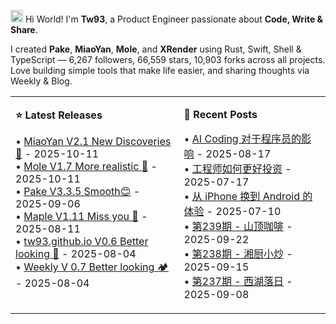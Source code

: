 <img src='https://x.tw93.fun/images/hi.gif' alt='Hi' width="20"/> Hi World! I'm **Tw93**, a Product Engineer passionate about **Code, Write & Share**.

I created **Pake**, **MiaoYan**, **Mole**, and **XRender** using Rust, Swift, Shell & TypeScript — <!-- github_stats starts -->6,267 followers, 66,559 stars, 10,903 forks<!-- github_stats ends --> across all projects. Love building simple tools that make life easier, and sharing thoughts via Weekly & Blog.

<table width="1200px" cellspacing="0" cellpadding="0">
<tr>
<td width="600px" valign="top">

**⭐ Latest Releases**

<!-- recent_releases starts -->
• [MiaoYan V2.1 New Discoveries 🥜](https://github.com/tw93/MiaoYan/releases/tag/V2.1.2) - 2025-10-11<br>• [Mole V1.7 More realistic 🐥](https://github.com/tw93/Mole/releases/tag/V1.7.8) - 2025-10-11<br>• [Pake V3.3.5 Smooth😊](https://github.com/tw93/Pake/releases/tag/V3.3.5) - 2025-09-06<br>• [Maple V1.11 Miss you 🍇](https://github.com/tw93/Maple/releases/tag/V1.11) - 2025-08-11<br>• [tw93.github.io V0.6 Better looking 🍓](https://github.com/tw93/tw93.github.io/releases/tag/V0.6.0) - 2025-08-04<br>• [Weekly V 0.7 Better looking 🏕️](https://github.com/tw93/Weekly/releases/tag/V0.7.0) - 2025-08-04
<!-- recent_releases ends -->
</td>
<td width="600px" valign="top">

**📝 Recent Posts**

<!-- blog starts -->
• [AI Coding 对于程序员的影响](https://tw93.fun/2025-08-17/ai-coding.html) - 2025-08-17<br>• [工程师如何更好投资](https://tw93.fun/2025-07-17/money.html) - 2025-07-17<br>• [从 iPhone 换到 Android 的体验](https://tw93.fun/2025-07-10/android.html) - 2025-07-10<br>• [第239期 - 山顶咖啡](https://weekly.tw93.fun/posts/239-%E5%B1%B1%E9%A1%B6%E5%92%96%E5%95%A1/) - 2025-09-22<br>• [第238期 - 湘厨小炒](https://weekly.tw93.fun/posts/238-%E6%B9%98%E5%8E%A8%E5%B0%8F%E7%82%92/) - 2025-09-15<br>• [第237期 - 西湖落日](https://weekly.tw93.fun/posts/237-%E8%A5%BF%E6%B9%96%E8%90%BD%E6%97%A5/) - 2025-09-08
<!-- blog ends -->
</td>
</tr>
</table>

